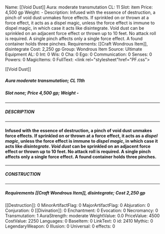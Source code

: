 Name: [[Void Dust]]
Aura: moderate transmutation
CL: 11
Slot: item
Price: 4,500 gp
Weight: -
Description: Infused with the essence of destruction, a pinch of void dust unmakes force effects. If sprinkled on or thrown at a force effect, it acts as a dispel magic, unless the force effect is immune to dispel magic, in which case it acts like disintegrate. Void dust can be sprinkled on an adjacent force effect or thrown up to 10 feet. No attack roll is required. A single pinch affects only a single force effect. A found container holds three pinches.
Requirements: [[Craft Wondrous Item]], disintegrate
Cost: 2,250 gp
Group: Wondrous Item
Source: Ultimate Equipment
AL: 0
Int: 0
Wis: 0
Cha: 0
Ego: 0
Communication: 0
Senses: 0
Powers: 0
MagicItems: 0
FullText: <link rel="stylesheet"href="PF.css"><div class="heading"><p class="alignleft">[[Void Dust]]</p><div style="clear: both;"></div></div><div><h5><b>Aura </b>moderate transmutation; <b>CL </b>11th</h5><h5><b>Slot </b>none; <b>Price </b>4,500 gp; <b>Weight </b>-</h5></div><hr/><div><h5><b>DESCRIPTION</b></h5></div><hr/><div><h4><p>Infused with the essence of destruction, a pinch of void dust unmakes force effects. If sprinkled on or thrown at a force effect, it acts as a <i>dispel magic</i>, unless the force effect is immune to <i>dispel magic</i>, in which case it acts like <i>disintegrate</i>. <i>Void dust</i> can be sprinkled on an adjacent force effect or thrown up to 10 feet. No attack roll is required. A single pinch affects only a single force effect. A found container holds three pinches.</p></h4></div><hr/><div><h5><b>CONSTRUCTION</b></h5></div><hr/><div><h5><b>Requirements </b>[[Craft Wondrous Item]], <i>disintegrate</i>; <b>Cost </b>2,250 gp</h5></div>
[[Destruction]]: 0
MinorArtifactFlag: 0
MajorArtifactFlag: 0
Abjuration: 0
Conjuration: 0
[[Divination]]: 0
Enchantment: 0
Evocation: 0
Necromancy: 0
Transmutation: 1
AuraStrength: moderate
WeightValue: 0.0
PriceValue: 4500
CostValue: 2250
Languages: 0
BaseItem: 0
LinkText: 0
id: 2410
Mythic: 0
LegendaryWeapon: 0
Illusion: 0
Universal: 0
effects: 0
